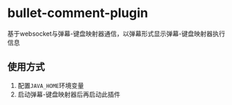 # bullet-comment-plugin
基于websocket与弹幕-键盘映射器通信，以弹幕形式显示弹幕-键盘映射器执行信息

## 使用方式
1. 配置`JAVA_HOME`环境变量
2. 启动弹幕-键盘映射器后再启动此插件